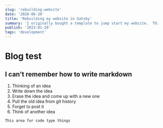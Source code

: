 ```yaml
---
slug: 'rebuilding-website'
date: '2020-06-20'
title: 'Rebuilding my website in Gatsby'
summary: 'I originally bought a template to jump start my website.  This post explores the redevelopment of my personal website using hand rolled gatsby'
publish: '2023-01-20'
tags: 'development'
---
```


# Blog test

## I can't remember how to write markdown

1. Thinking of an idea
2. Write down the idea
3. Erase the idea and come up with a new one
4. Pull the old idea from git history
5. Forget to post it
6. Think of another idea

```
This area for code type things
```
